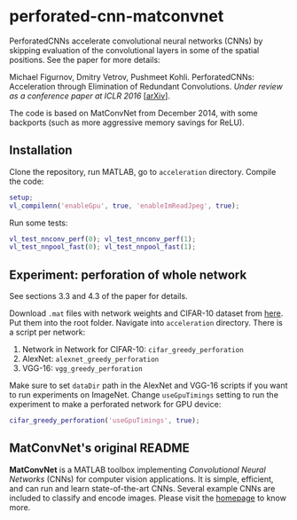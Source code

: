 # perforated-cnn-matconvnet

PerforatedCNNs accelerate convolutional neural networks (CNNs) by skipping evaluation of the convolutional layers in some of the spatial positions. See the paper for more details:

Michael Figurnov, Dmitry Vetrov, Pushmeet Kohli. PerforatedCNNs: Acceleration through Elimination of Redundant Convolutions. _Under review as a conference paper at ICLR 2016_ [[arXiv](http://arxiv.org/abs/1504.08362)].

The code is based on MatConvNet from December 2014, with some backports (such as more aggressive memory savings for ReLU).

## Installation

Clone the repository, run MATLAB, go to `acceleration` directory. Compile the code:

```matlab
setup;
vl_compilenn('enableGpu', true, 'enableImReadJpeg', true);
```

Run some tests:

```matlab
vl_test_nnconv_perf(0); vl_test_nnconv_perf(1);
vl_test_nnpool_fast(0); vl_test_nnpool_fast(1);
```

## Experiment: perforation of whole network

See sections 3.3 and 4.3 of the paper for details.

Download `.mat` files with network weights and CIFAR-10 dataset from [here](https://yadi.sk/d/4NWM-lb3mca5G). Put them into the root folder.
Navigate into `acceleration` directory. There is a script per network:

1. Network in Network for CIFAR-10: `cifar_greedy_perforation`
2. AlexNet: `alexnet_greedy_perforation`
3. VGG-16: `vgg_greedy_perforation`

Make sure to set `dataDir` path in the AlexNet and VGG-16 scripts if you want to run experiments on ImageNet.
Change `useGpuTimings` setting to run the experiment to make a perforated network for GPU device:
```matlab
cifar_greedy_perforation('useGpuTimings', true);
```

## MatConvNet's original README

**MatConvNet** is a MATLAB toolbox implementing *Convolutional Neural
Networks* (CNNs) for computer vision applications. It is simple,
efficient, and can run and learn state-of-the-art CNNs. Several
example CNNs are included to classify and encode images. Please visit
the [homepage](http://www.vlfeat.org/matconvnet) to know more.
